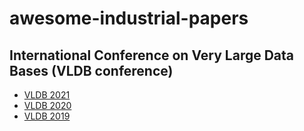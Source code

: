# awesome-industrial-papers

## International Conference on Very Large Data Bases (VLDB conference)

- [VLDB 2021](./VLDB/2021/README.md)
- [VLDB 2020](./VLDB/2020/README.md)
- [VLDB 2019](./VLDB/2019/README.md)
